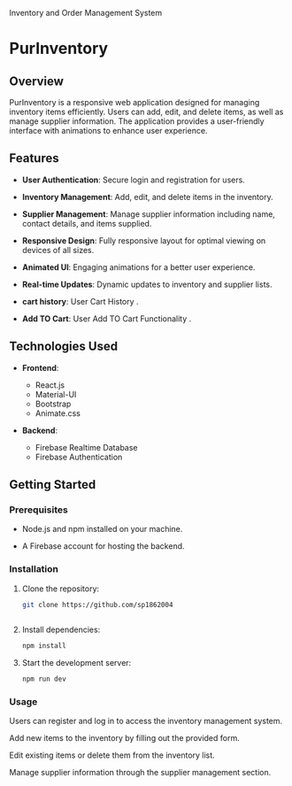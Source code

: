 Inventory and Order Management System

# PurInventory

## Overview
PurInventory is a responsive web application designed for managing inventory items efficiently. Users can add, edit, and delete items, as well as manage supplier information. The application provides a user-friendly interface with animations to enhance user experience.

## Features

- **User Authentication**: Secure login and registration for users.

- **Inventory Management**: Add, edit, and delete items in the inventory.

- **Supplier Management**: Manage supplier information including name, contact details, and items supplied.

- **Responsive Design**: Fully responsive layout for optimal viewing on devices of all sizes.

- **Animated UI**: Engaging animations for a better user experience.

- **Real-time Updates**: Dynamic updates to inventory and supplier lists.

- **cart history**: User Cart History .

- **Add TO Cart**: User Add TO Cart Functionality .


## Technologies Used

- **Frontend**: 
  - React.js
  - Material-UI
  - Bootstrap
  - Animate.css

- **Backend**: 
  - Firebase Realtime Database
  - Firebase Authentication

## Getting Started

### Prerequisites

- Node.js and npm installed on your machine.

- A Firebase account for hosting the backend.

### Installation

1. Clone the repository:
   ```bash
   git clone https://github.com/sp1862004
  
2. Install dependencies:
    ```bash
   npm install

3. Start the development server:
    ```bash
    npm run dev


### Usage

Users can register and log in to access the inventory management system.

Add new items to the inventory by filling out the provided form.

Edit existing items or delete them from the inventory list.

Manage supplier information through the supplier management section.

